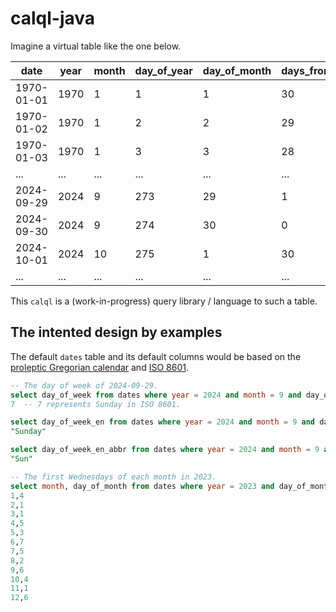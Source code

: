 calql-java
===========

Imagine a virtual table like the one below.

|         date | year | month | day_of_year | day_of_month | days_from_end_of_month |  day_of_week | julian_day |
| ------------ | ---- | ----- | ----------- | ------------ | ---------------------- | ------------ | ---------- |
|   1970-01-01 | 1970 |     1 |           1 |            1 |                     30 | Thursday (4) |    2440588 |
|   1970-01-02 | 1970 |     1 |           2 |            2 |                     29 |   Friday (5) |    2440589 |
|   1970-01-03 | 1970 |     1 |           3 |            3 |                     28 | Saturday (6) |    2440590 |
|          ... |  ... |   ... |         ... |          ... |                    ... |          ... |        ... |
|   2024-09-29 | 2024 |     9 |         273 |           29 |                      1 |   Sunday (7) |    2460583 |
|   2024-09-30 | 2024 |     9 |         274 |           30 |                      0 |   Monday (1) |    2460584 |
|   2024-10-01 | 2024 |    10 |         275 |            1 |                     30 |  Tuesday (2) |    2460585 |
|          ... |  ... |   ... |         ... |          ... |                    ... |          ... |        ... |

This `calql` is a (work-in-progress) query library / language to such a table.

The intented design by examples
--------------------------------

The default `dates` table and its default columns would be based on the [proleptic Gregorian calendar](https://en.wikipedia.org/wiki/Proleptic_Gregorian_calendar) and [ISO 8601](https://en.wikipedia.org/wiki/ISO_8601).

```sql
-- The day of week of 2024-09-29.
select day_of_week from dates where year = 2024 and month = 9 and day_of_month = 29;
7  -- 7 represents Sunday in ISO 8601.

select day_of_week_en from dates where year = 2024 and month = 9 and day_of_month = 29;
"Sunday"

select day_of_week_en_abbr from dates where year = 2024 and month = 9 and day_of_month = 29;
"Sun"

-- The first Wednesdays of each month in 2023.
select month, day_of_month from dates where year = 2023 and day_of_month >= 1 and day_of_month <= 7 and day_of_week = 3;
1,4
2,1
3,1
4,5
5,3
6,7
7,5
8,2
9,6
10,4
11,1
12,6
```
